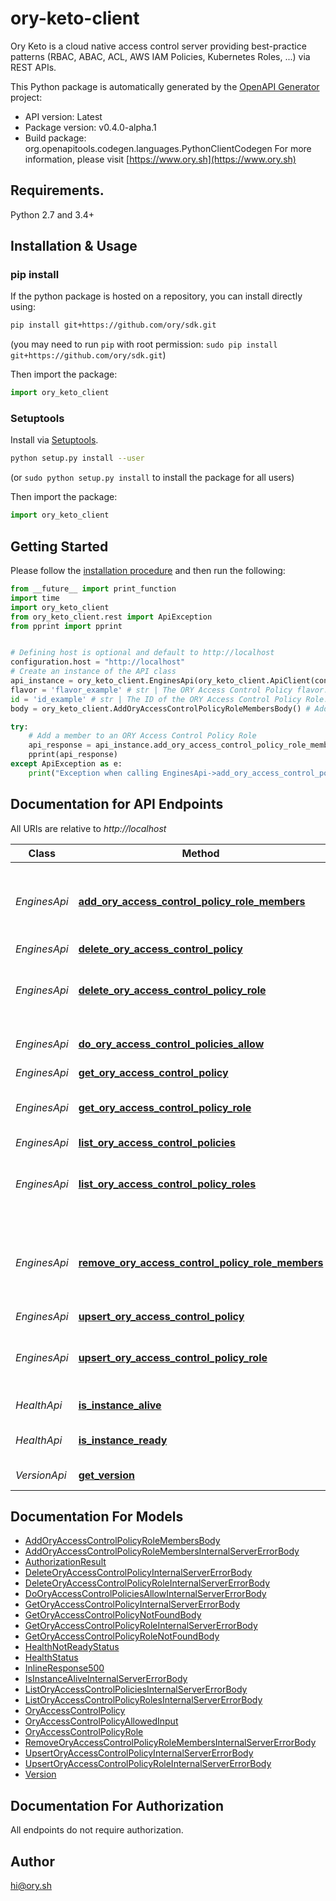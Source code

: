 # ory-keto-client
Ory Keto is a cloud native access control server providing best-practice patterns (RBAC, ABAC, ACL, AWS IAM Policies, Kubernetes Roles, ...) via REST APIs.

This Python package is automatically generated by the [OpenAPI Generator](https://openapi-generator.tech) project:

- API version: Latest
- Package version: v0.4.0-alpha.1
- Build package: org.openapitools.codegen.languages.PythonClientCodegen
For more information, please visit [https://www.ory.sh](https://www.ory.sh)

## Requirements.

Python 2.7 and 3.4+

## Installation & Usage
### pip install

If the python package is hosted on a repository, you can install directly using:

```sh
pip install git+https://github.com/ory/sdk.git
```
(you may need to run `pip` with root permission: `sudo pip install git+https://github.com/ory/sdk.git`)

Then import the package:
```python
import ory_keto_client 
```

### Setuptools

Install via [Setuptools](http://pypi.python.org/pypi/setuptools).

```sh
python setup.py install --user
```
(or `sudo python setup.py install` to install the package for all users)

Then import the package:
```python
import ory_keto_client
```

## Getting Started

Please follow the [installation procedure](#installation--usage) and then run the following:

```python
from __future__ import print_function
import time
import ory_keto_client
from ory_keto_client.rest import ApiException
from pprint import pprint


# Defining host is optional and default to http://localhost
configuration.host = "http://localhost"
# Create an instance of the API class
api_instance = ory_keto_client.EnginesApi(ory_keto_client.ApiClient(configuration))
flavor = 'flavor_example' # str | The ORY Access Control Policy flavor. Can be \"regex\", \"glob\", and \"exact\".
id = 'id_example' # str | The ID of the ORY Access Control Policy Role.
body = ory_keto_client.AddOryAccessControlPolicyRoleMembersBody() # AddOryAccessControlPolicyRoleMembersBody |  (optional)

try:
    # Add a member to an ORY Access Control Policy Role
    api_response = api_instance.add_ory_access_control_policy_role_members(flavor, id, body=body)
    pprint(api_response)
except ApiException as e:
    print("Exception when calling EnginesApi->add_ory_access_control_policy_role_members: %s\n" % e)

```

## Documentation for API Endpoints

All URIs are relative to *http://localhost*

Class | Method | HTTP request | Description
------------ | ------------- | ------------- | -------------
*EnginesApi* | [**add_ory_access_control_policy_role_members**](docs/EnginesApi.md#add_ory_access_control_policy_role_members) | **PUT** /engines/acp/ory/{flavor}/roles/{id}/members | Add a member to an ORY Access Control Policy Role
*EnginesApi* | [**delete_ory_access_control_policy**](docs/EnginesApi.md#delete_ory_access_control_policy) | **DELETE** /engines/acp/ory/{flavor}/policies/{id} | 
*EnginesApi* | [**delete_ory_access_control_policy_role**](docs/EnginesApi.md#delete_ory_access_control_policy_role) | **DELETE** /engines/acp/ory/{flavor}/roles/{id} | Delete an ORY Access Control Policy Role
*EnginesApi* | [**do_ory_access_control_policies_allow**](docs/EnginesApi.md#do_ory_access_control_policies_allow) | **POST** /engines/acp/ory/{flavor}/allowed | Check if a request is allowed
*EnginesApi* | [**get_ory_access_control_policy**](docs/EnginesApi.md#get_ory_access_control_policy) | **GET** /engines/acp/ory/{flavor}/policies/{id} | 
*EnginesApi* | [**get_ory_access_control_policy_role**](docs/EnginesApi.md#get_ory_access_control_policy_role) | **GET** /engines/acp/ory/{flavor}/roles/{id} | Get an ORY Access Control Policy Role
*EnginesApi* | [**list_ory_access_control_policies**](docs/EnginesApi.md#list_ory_access_control_policies) | **GET** /engines/acp/ory/{flavor}/policies | 
*EnginesApi* | [**list_ory_access_control_policy_roles**](docs/EnginesApi.md#list_ory_access_control_policy_roles) | **GET** /engines/acp/ory/{flavor}/roles | List ORY Access Control Policy Roles
*EnginesApi* | [**remove_ory_access_control_policy_role_members**](docs/EnginesApi.md#remove_ory_access_control_policy_role_members) | **DELETE** /engines/acp/ory/{flavor}/roles/{id}/members/{member} | Remove a member from an ORY Access Control Policy Role
*EnginesApi* | [**upsert_ory_access_control_policy**](docs/EnginesApi.md#upsert_ory_access_control_policy) | **PUT** /engines/acp/ory/{flavor}/policies | 
*EnginesApi* | [**upsert_ory_access_control_policy_role**](docs/EnginesApi.md#upsert_ory_access_control_policy_role) | **PUT** /engines/acp/ory/{flavor}/roles | Upsert an ORY Access Control Policy Role
*HealthApi* | [**is_instance_alive**](docs/HealthApi.md#is_instance_alive) | **GET** /health/alive | Check alive status
*HealthApi* | [**is_instance_ready**](docs/HealthApi.md#is_instance_ready) | **GET** /health/ready | Check readiness status
*VersionApi* | [**get_version**](docs/VersionApi.md#get_version) | **GET** /version | Get service version


## Documentation For Models

 - [AddOryAccessControlPolicyRoleMembersBody](docs/AddOryAccessControlPolicyRoleMembersBody.md)
 - [AddOryAccessControlPolicyRoleMembersInternalServerErrorBody](docs/AddOryAccessControlPolicyRoleMembersInternalServerErrorBody.md)
 - [AuthorizationResult](docs/AuthorizationResult.md)
 - [DeleteOryAccessControlPolicyInternalServerErrorBody](docs/DeleteOryAccessControlPolicyInternalServerErrorBody.md)
 - [DeleteOryAccessControlPolicyRoleInternalServerErrorBody](docs/DeleteOryAccessControlPolicyRoleInternalServerErrorBody.md)
 - [DoOryAccessControlPoliciesAllowInternalServerErrorBody](docs/DoOryAccessControlPoliciesAllowInternalServerErrorBody.md)
 - [GetOryAccessControlPolicyInternalServerErrorBody](docs/GetOryAccessControlPolicyInternalServerErrorBody.md)
 - [GetOryAccessControlPolicyNotFoundBody](docs/GetOryAccessControlPolicyNotFoundBody.md)
 - [GetOryAccessControlPolicyRoleInternalServerErrorBody](docs/GetOryAccessControlPolicyRoleInternalServerErrorBody.md)
 - [GetOryAccessControlPolicyRoleNotFoundBody](docs/GetOryAccessControlPolicyRoleNotFoundBody.md)
 - [HealthNotReadyStatus](docs/HealthNotReadyStatus.md)
 - [HealthStatus](docs/HealthStatus.md)
 - [InlineResponse500](docs/InlineResponse500.md)
 - [IsInstanceAliveInternalServerErrorBody](docs/IsInstanceAliveInternalServerErrorBody.md)
 - [ListOryAccessControlPoliciesInternalServerErrorBody](docs/ListOryAccessControlPoliciesInternalServerErrorBody.md)
 - [ListOryAccessControlPolicyRolesInternalServerErrorBody](docs/ListOryAccessControlPolicyRolesInternalServerErrorBody.md)
 - [OryAccessControlPolicy](docs/OryAccessControlPolicy.md)
 - [OryAccessControlPolicyAllowedInput](docs/OryAccessControlPolicyAllowedInput.md)
 - [OryAccessControlPolicyRole](docs/OryAccessControlPolicyRole.md)
 - [RemoveOryAccessControlPolicyRoleMembersInternalServerErrorBody](docs/RemoveOryAccessControlPolicyRoleMembersInternalServerErrorBody.md)
 - [UpsertOryAccessControlPolicyInternalServerErrorBody](docs/UpsertOryAccessControlPolicyInternalServerErrorBody.md)
 - [UpsertOryAccessControlPolicyRoleInternalServerErrorBody](docs/UpsertOryAccessControlPolicyRoleInternalServerErrorBody.md)
 - [Version](docs/Version.md)


## Documentation For Authorization

 All endpoints do not require authorization.

## Author

hi@ory.sh


